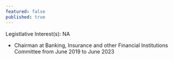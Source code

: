 ```yaml
---
featured: false
published: true
---
```

Legistlative Interest(s): NA

* Chairman at Banking, Insurance and other Financial Institutions Committee from June 2019 to June 2023
